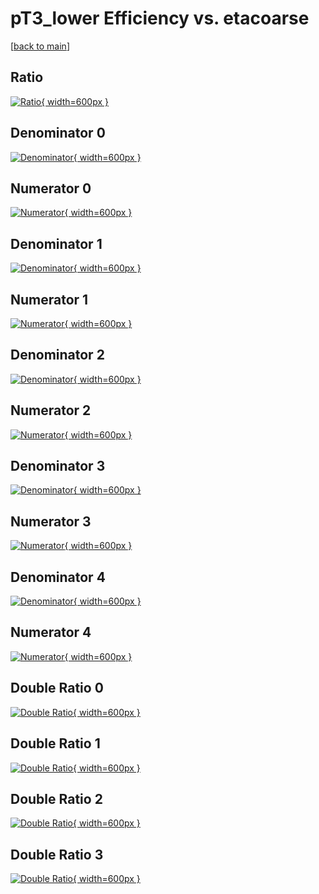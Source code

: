 # pT3_lower Efficiency vs. etacoarse

[[back to main](./)]



## Ratio

[![Ratio](../mtv/var/pT3_lower_loweta_0_1_eff_etacoarse.png){ width=600px }](../mtv/var/pT3_lower_loweta_0_1_eff_etacoarse.pdf)

## Denominator 0

[![Denominator](../mtv/den/pT3_lower_loweta_0_1_eff_etacoarse_den0.png){ width=600px }](../mtv/den/pT3_lower_loweta_0_1_eff_etacoarse_den0.pdf)

## Numerator 0

[![Numerator](../mtv/num/pT3_lower_loweta_0_1_eff_etacoarse_num0.png){ width=600px }](../mtv/num/pT3_lower_loweta_0_1_eff_etacoarse_num0.pdf)

## Denominator 1

[![Denominator](../mtv/den/pT3_lower_loweta_0_1_eff_etacoarse_den1.png){ width=600px }](../mtv/den/pT3_lower_loweta_0_1_eff_etacoarse_den1.pdf)

## Numerator 1

[![Numerator](../mtv/num/pT3_lower_loweta_0_1_eff_etacoarse_num1.png){ width=600px }](../mtv/num/pT3_lower_loweta_0_1_eff_etacoarse_num1.pdf)

## Denominator 2

[![Denominator](../mtv/den/pT3_lower_loweta_0_1_eff_etacoarse_den2.png){ width=600px }](../mtv/den/pT3_lower_loweta_0_1_eff_etacoarse_den2.pdf)

## Numerator 2

[![Numerator](../mtv/num/pT3_lower_loweta_0_1_eff_etacoarse_num2.png){ width=600px }](../mtv/num/pT3_lower_loweta_0_1_eff_etacoarse_num2.pdf)

## Denominator 3

[![Denominator](../mtv/den/pT3_lower_loweta_0_1_eff_etacoarse_den3.png){ width=600px }](../mtv/den/pT3_lower_loweta_0_1_eff_etacoarse_den3.pdf)

## Numerator 3

[![Numerator](../mtv/num/pT3_lower_loweta_0_1_eff_etacoarse_num3.png){ width=600px }](../mtv/num/pT3_lower_loweta_0_1_eff_etacoarse_num3.pdf)

## Denominator 4

[![Denominator](../mtv/den/pT3_lower_loweta_0_1_eff_etacoarse_den4.png){ width=600px }](../mtv/den/pT3_lower_loweta_0_1_eff_etacoarse_den4.pdf)

## Numerator 4

[![Numerator](../mtv/num/pT3_lower_loweta_0_1_eff_etacoarse_num4.png){ width=600px }](../mtv/num/pT3_lower_loweta_0_1_eff_etacoarse_num4.pdf)

## Double Ratio 0

[![Double Ratio](../mtv/ratio/pT3_lower_loweta_0_1_eff_etacoarse_ratio0.png){ width=600px }](../mtv/ratio/pT3_lower_loweta_0_1_eff_etacoarse_ratio0.pdf)

## Double Ratio 1

[![Double Ratio](../mtv/ratio/pT3_lower_loweta_0_1_eff_etacoarse_ratio1.png){ width=600px }](../mtv/ratio/pT3_lower_loweta_0_1_eff_etacoarse_ratio1.pdf)

## Double Ratio 2

[![Double Ratio](../mtv/ratio/pT3_lower_loweta_0_1_eff_etacoarse_ratio2.png){ width=600px }](../mtv/ratio/pT3_lower_loweta_0_1_eff_etacoarse_ratio2.pdf)

## Double Ratio 3

[![Double Ratio](../mtv/ratio/pT3_lower_loweta_0_1_eff_etacoarse_ratio3.png){ width=600px }](../mtv/ratio/pT3_lower_loweta_0_1_eff_etacoarse_ratio3.pdf)

